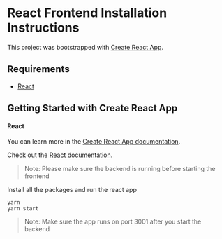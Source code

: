 # React Frontend Installation Instructions

This project was bootstrapped with [Create React App](https://github.com/facebook/create-react-app).

## Requirements

- [React](#React)

## Getting Started with Create React App

#### React

You can learn more in the [Create React App documentation](https://facebook.github.io/create-react-app/docs/getting-started).

Check out the [React documentation](https://reactjs.org/).

> Note: Please make sure the backend is running before starting the frontend

Install all the packages and run the react app

```
yarn
yarn start
```

> Note: Make sure the app runs on port 3001 after you start the backend
